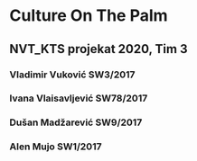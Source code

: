 # Culture On The Palm

## NVT_KTS projekat 2020, Tim 3
### Vladimir Vuković SW3/2017
### Ivana Vlaisavljević SW78/2017
### Dušan Madžarević SW9/2017
### Alen Mujo SW1/2017
